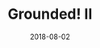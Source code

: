 ---
layout: post
title:  "Grounded! II"
date:   2018-08-02
categories: event
eventbrite: "https://www.eventbrite.com/e/grounded-2-tickets-48316115803"
event_date: 2018-08-04
event_past: false
---